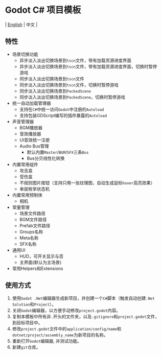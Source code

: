 ﻿# Godot C# 项目模板

| [English](https://github.com/cuppar/godotnettemplate?tab=readme-ov-file#godot-c-project-template) | 中文 |

## 特性

- 场景切换功能
    - 异步淡入淡出切换场景到`tscn`文件，带有加载资源进度界面
    - 异步淡入淡出切换场景到`tscn`文件，带有加载资源进度界面，切换时暂停游戏
    - 同步淡入淡出切换场景到`tscn`文件
    - 同步淡入淡出切换场景到`tscn`文件，切换时暂停游戏
    - 同步淡入淡出切换场景到`PackedScene`
    - 同步淡入淡出切换场景到`PackedScene`，切换时暂停游戏
- 统一自动加载管理器
    - 支持在`C#`中统一访问`Godot`中注册的`Autoload`
    - 支持包装GDScript编写的插件暴露的`Autoload`
- 声音管理器
    - BGM播放器
    - 音效播放器
    - UI音效统一注册
    - Audio Bus管理
        - 默认内置`Master`/`BGM`/`SFX`三条`Bus`
        - Bus分贝线性化转换
- 内置常用组件
    - 攻击盒
    - 受伤盒
    - 不规则图片按钮（支持只用一张纹理图，自动生成鼠标`hover`高亮效果）
    - 单层枚举状态机
- 内置常用预制体
    - 相机
- 常量管理
    - 场景文件路径
    - BGM文件路径
    - Prefab文件路径
    - Groups名称
    - Meta名称
    - SFX名称
- 通用UI
    - HUD，可开关显示与否
    - 主界面(默认为主场景)
- 常用Helpers和Extensions

## 使用方式

1. 使用`Godot .Net`编辑器生成新项目，并创建一个`C#`脚本（触发自动创建`.Net` `Solution`和`Project`）。
2. 关闭`Godot`编辑器，以方便手动修改`project.godot`内容。
3. 复制本模板中所有非`.`开头的文件夹，以及`.gitignore`和`project.godot`文件，到目标项目中。
4. 修改`project.godot`文件中的`application/config/name`和`dotnet/project/assembly_name`为新项目的名称。
5. 重新打开`Godot`编辑器, 并测试功能。
6. 新建`git`仓库。